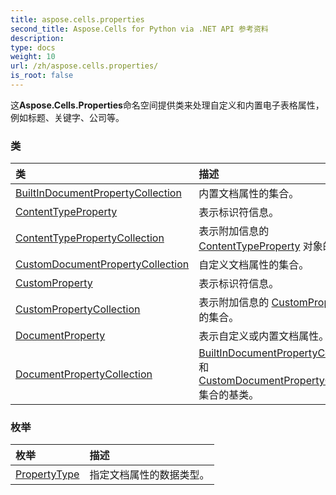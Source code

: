 ```yaml
---
title: aspose.cells.properties
second_title: Aspose.Cells for Python via .NET API 参考资料
description:
type: docs
weight: 10
url: /zh/aspose.cells.properties/
is_root: false
---
```

这**Aspose.Cells.Properties**命名空间提供类来处理自定义和内置电子表格属性，例如标题、关键字、公司等。

### 类
|类|描述|
| :- | :- |
| [BuiltInDocumentPropertyCollection](/cells/python-net/zh/aspose.cells.properties/builtindocumentpropertycollection) |内置文档属性的集合。|
| [ContentTypeProperty](/cells/python-net/zh/aspose.cells.properties/contenttypeproperty) |表示标识符信息。|
| [ContentTypePropertyCollection](/cells/python-net/zh/aspose.cells.properties/contenttypepropertycollection) |表示附加信息的 [ContentTypeProperty](/cells/python-net/zh/aspose.cells.properties/contenttypeproperty) 对象的集合。|
| [CustomDocumentPropertyCollection](/cells/python-net/zh/aspose.cells.properties/customdocumentpropertycollection) |自定义文档属性的集合。|
| [CustomProperty](/cells/python-net/zh/aspose.cells.properties/customproperty) |表示标识符信息。|
| [CustomPropertyCollection](/cells/python-net/zh/aspose.cells.properties/custompropertycollection) |表示附加信息的 [CustomProperty](/cells/python-net/zh/aspose.cells.properties/customproperty) 对象的集合。|
| [DocumentProperty](/cells/python-net/zh/aspose.cells.properties/documentproperty) |表示自定义或内置文档属性。|
| [DocumentPropertyCollection](/cells/python-net/zh/aspose.cells.properties/documentpropertycollection) | [BuiltInDocumentPropertyCollection](/cells/python-net/zh/aspose.cells.properties/builtindocumentpropertycollection) 和 [CustomDocumentPropertyCollection](/cells/python-net/zh/aspose.cells.properties/customdocumentpropertycollection) 集合的基类。|


### 枚举
|枚举|描述|
| :- | :- |
| [PropertyType](/cells/python-net/zh/aspose.cells.properties/propertytype) |指定文档属性的数据类型。|


